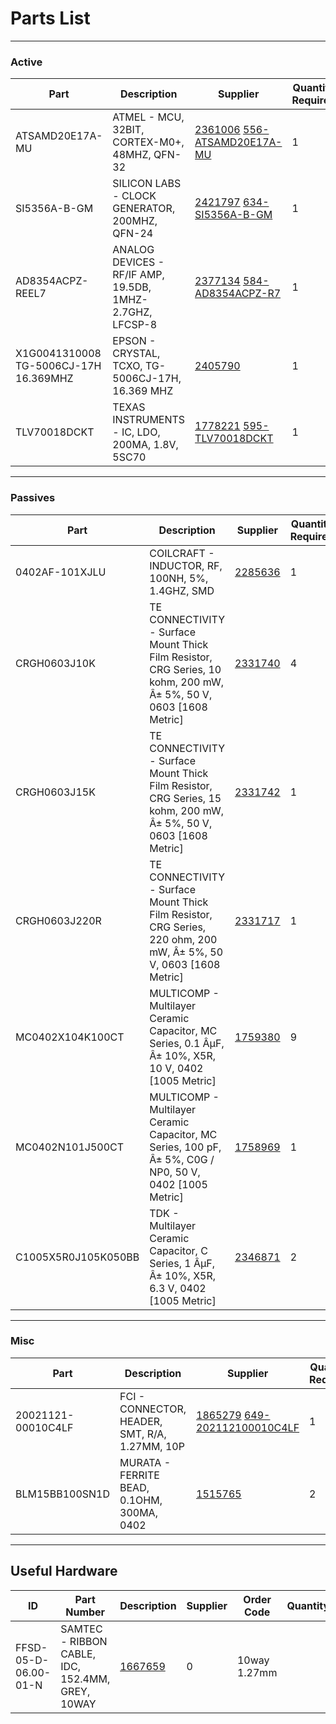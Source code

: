 # Parts List

----
### Active

| Part | Description | Supplier | Quantity Required | Notes
| ---  | ---         | ---       | ---               | ---
|ATSAMD20E17A-MU|ATMEL - MCU, 32BIT, CORTEX-M0+, 48MHZ, QFN-32|[2361006](http://uk.farnell.com/webapp/wcs/stores/servlet/Search?st=2361006) [556-ATSAMD20E17A-MU](http://uk.mouser.com/Search/Refine.aspx?N=1323043&Keyword=556-ATSAMD20E17A-MU)|1|U1
|SI5356A-B-GM|SILICON LABS - CLOCK GENERATOR, 200MHZ, QFN-24|[2421797](http://uk.farnell.com/webapp/wcs/stores/servlet/Search?st=2421797) [634-SI5356A-B-GM](http://uk.mouser.com/Search/Refine.aspx?N=1323043&Keyword=634-SI5356A-B-GM)|1|U2 HF Gen Si5356B
|AD8354ACPZ-REEL7|ANALOG DEVICES - RF/IF AMP, 19.5DB, 1MHZ-2.7GHZ, LFCSP-8|[2377134](http://uk.farnell.com/webapp/wcs/stores/servlet/Search?st=2377134) [584-AD8354ACPZ-R7](http://uk.mouser.com/Search/Refine.aspx?N=1323043&Keyword=584-AD8354ACPZ-R7)|1|U3 RF Amplifier
|X1G0041310008 TG-5006CJ-17H 16.369MHZ|EPSON - CRYSTAL, TCXO, TG-5006CJ-17H, 16.369 MHZ|[2405790](http://uk.farnell.com/webapp/wcs/stores/servlet/Search?st=2405790)|1|U6 TCXO
|TLV70018DCKT|TEXAS INSTRUMENTS - IC, LDO, 200MA, 1.8V, 5SC70|[1778221](http://uk.farnell.com/webapp/wcs/stores/servlet/Search?st=1778221) [595-TLV70018DCKT](http://uk.mouser.com/Search/Refine.aspx?N=1323043&Keyword=595-TLV70018DCKT)|1|U4 1.8V reg

----

### Passives

| Part | Description | Supplier | Quantity Required | Notes
| ---  | ---         | ---       | ---               | ---
|0402AF-101XJLU|COILCRAFT - INDUCTOR, RF, 100NH, 5%, 1.4GHZ, SMD|[2285636](http://uk.farnell.com/webapp/wcs/stores/servlet/Search?st=2285636)|1|L1 100nH wirewound ferrite
|CRGH0603J10K|TE CONNECTIVITY - Surface Mount Thick Film Resistor, CRG Series, 10 kohm, 200 mW, Â± 5%, 50 V, 0603 [1608 Metric]|[2331740](http://uk.farnell.com/webapp/wcs/stores/servlet/Search?st=2331740)|4|R1, R2, R3, R4 10kΩ
|CRGH0603J15K|TE CONNECTIVITY - Surface Mount Thick Film Resistor, CRG Series, 15 kohm, 200 mW, Â± 5%, 50 V, 0603 [1608 Metric]|[2331742](http://uk.farnell.com/webapp/wcs/stores/servlet/Search?st=2331742)|1|R5 15kΩ
|CRGH0603J220R|TE CONNECTIVITY - Surface Mount Thick Film Resistor, CRG Series, 220 ohm, 200 mW, Â± 5%, 50 V, 0603 [1608 Metric]|[2331717](http://uk.farnell.com/webapp/wcs/stores/servlet/Search?st=2331717)|1|R6 220Ω
|MC0402X104K100CT|MULTICOMP - Multilayer Ceramic Capacitor, MC Series, 0.1 ÂµF, Â± 10%, X5R, 10 V, 0402 [1005 Metric]|[1759380](http://uk.farnell.com/webapp/wcs/stores/servlet/Search?st=1759380)|9|C1, C2, C3, C4, C5, C6, C7, C8, C9 100nF
|MC0402N101J500CT|MULTICOMP - Multilayer Ceramic Capacitor, MC Series, 100 pF, Â± 5%, C0G / NP0, 50 V, 0402 [1005 Metric]|[1758969](http://uk.farnell.com/webapp/wcs/stores/servlet/Search?st=1758969)|1|C10 100pF
|C1005X5R0J105K050BB|TDK - Multilayer Ceramic Capacitor, C Series, 1 ÂµF, Â± 10%, X5R, 6.3 V, 0402 [1005 Metric]|[2346871](http://uk.farnell.com/webapp/wcs/stores/servlet/Search?st=2346871)|2|C11, C12 1µF

----

### Misc

| Part | Description | Supplier | Quantity Required | Notes
| ---  | ---         | ---       | ---               | ---
|20021121-00010C4LF|FCI - CONNECTOR, HEADER, SMT, R/A, 1.27MM, 10P|[1865279](http://uk.farnell.com/webapp/wcs/stores/servlet/Search?st=1865279) [649-202112100010C4LF](http://uk.mouser.com/Search/Refine.aspx?N=1323043&Keyword=649-202112100010C4LF)|1|JTAG1
|BLM15BB100SN1D|MURATA - FERRITE BEAD, 0.1OHM, 300MA, 0402|[1515765](http://uk.farnell.com/webapp/wcs/stores/servlet/Search?st=1515765)|2|FB1, FB2

----

## Useful Hardware

| ID | Part Number | Description | Supplier | Order Code | Quantity
| --- | --- | --- | --- | --- | ---
|FFSD-05-D-06.00-01-N|SAMTEC - RIBBON CABLE, IDC, 152.4MM, GREY, 10WAY|[1667659](http://uk.farnell.com/webapp/wcs/stores/servlet/Search?st=1667659)|0|10way 1.27mm
